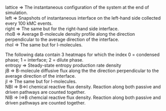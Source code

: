 lattice => The instantaneous configuration of the system at the end of simulation.<br />
left  => Snapshots of instantaneous interface on the left-hand side collected every 100 kMC events.<br />
right => The same but for the right-hand side interface.<br />
rhoB => Average B-molecule density profile along the direction perpendicular to the average direction of the interface.<br />
rhoI => The same but for I-molecules.<br />

The following data contain 3 heatmaps for which the index 0 = condensed phase; 1 = interface; 2 = dilute phase.<br />
entropy => Steady-state entropy production rate density<br />
jB  => B-molecule diffusive flux along the the direction perpendicular to the average direction of the interface.<br />
jI  => The same but for I-molecules.<br />
NBI => B=>I chemical reactive flux density. Reaction along both passive and driven pathways are counted together.<br />
NIB => I=>B chemcial reactive flux density. Reaction along both passive and driven pathways are counted together.<br />

